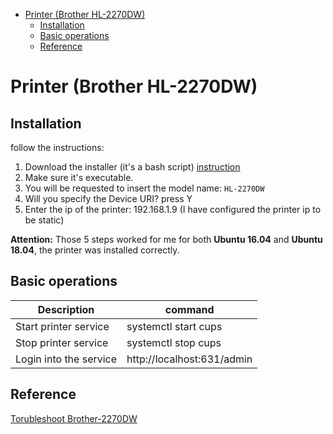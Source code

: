 <!--ts-->
   * [Printer (Brother HL-2270DW)](#printer-brother-hl-2270dw)
      * [Installation](#installation)
      * [Basic operations](#basic-operations)
      * [Reference](#reference)

<!-- Added by: gil_diy, at: 2019-01-16T17:49+02:00 -->

<!--te-->

# Printer (Brother HL-2270DW)

## Installation

follow the instructions:

1. Download the installer (it's a bash script) [instruction](https://support.brother.com/g/b/downloadhowto.aspx?c=us&lang=en&prod=hl2270dw_all&os=128&dlid=dlf006893_000&flang=4&type3=625)
2. Make sure it's executable.
3. You will be requested to insert the model name: `HL-2270DW`
4. Will you specify the Device URI? press Y
5. Enter the ip of the printer: 192.168.1.9 (I have configured the printer ip to be static)


**Attention:** Those 5 steps worked for me for both **Ubuntu 16.04** and **Ubuntu 18.04**, the printer was installed correctly.


## Basic operations

Description | command
------------|-----
Start printer service  |  systemctl start cups
Stop printer service  |  systemctl stop cups
Login into the service | http://localhost:631/admin

## Reference
[Torubleshoot Brother-2270DW](https://sudoroom.org/wiki/Brother_HL-2270DW)
